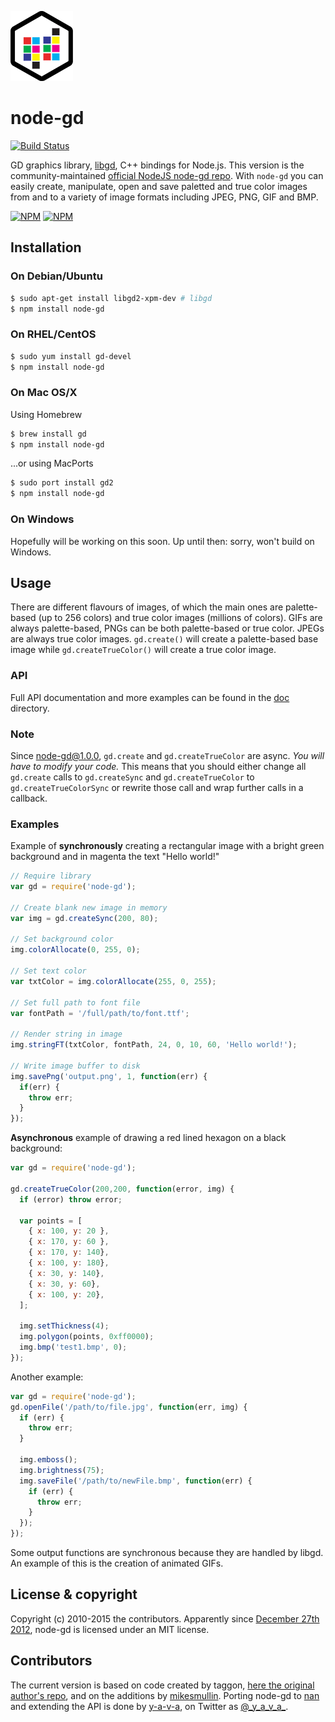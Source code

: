 [![node-gd logo](https://raw.githubusercontent.com/y-a-v-a/node-gd-artwork/master/node-gd-mini.png)](https://github.com/y-a-v-a/node-gd)

# node-gd

[![Build Status](https://api.travis-ci.org/y-a-v-a/node-gd.svg?branch=stable)](http://travis-ci.org/y-a-v-a/node-gd)

GD graphics library, [libgd](http://www.libgd.org/), C++ bindings for Node.js. This version is the community-maintained [official NodeJS node-gd repo](https://npmjs.org/package/node-gd). With `node-gd` you can easily create, manipulate, open and save paletted and true color images from and to a variety of image formats including JPEG, PNG, GIF and BMP.

[![NPM](https://nodei.co/npm/node-gd.png?downloads=true&downloadRank=true&stars=true)](https://nodei.co/npm/node-gd/) [![NPM](https://nodei.co/npm-dl/node-gd.png?months=6&height=3)](https://nodei.co/npm/node-gd/)

## Installation

### On Debian/Ubuntu

```bash
$ sudo apt-get install libgd2-xpm-dev # libgd
$ npm install node-gd
```

### On RHEL/CentOS

```bash
$ sudo yum install gd-devel
$ npm install node-gd
```

### On Mac OS/X

Using Homebrew

```bash
$ brew install gd
$ npm install node-gd
```

...or using MacPorts

```bash
$ sudo port install gd2
$ npm install node-gd
```

### On Windows

Hopefully will be working on this soon. Up until then: sorry, won't build on Windows.

## Usage

There are different flavours of images, of which the main ones are palette-based (up to 256 colors) and true color images (millions of colors). GIFs are always palette-based, PNGs can be both palette-based or true color. JPEGs are always true color images. `gd.create()` will create a palette-based base image while `gd.createTrueColor()` will create a true color image.

### API
Full API documentation and more examples can be found in the [doc](https://github.com/y-a-v-a/node-gd/blob/stable/doc/README.md) directory.

### Note
Since node-gd@1.0.0, `gd.create` and `gd.createTrueColor` are async. *You will have to modify your code.* This means that you should either change all `gd.create` calls to `gd.createSync` and `gd.createTrueColor` to `gd.createTrueColorSync` or rewrite those call and wrap further calls in a callback.

### Examples

Example of __synchronously__ creating a rectangular image with a bright green background and in magenta the text "Hello world!"

```javascript
// Require library
var gd = require('node-gd');

// Create blank new image in memory
var img = gd.createSync(200, 80);

// Set background color
img.colorAllocate(0, 255, 0);

// Set text color
var txtColor = img.colorAllocate(255, 0, 255);

// Set full path to font file
var fontPath = '/full/path/to/font.ttf';

// Render string in image
img.stringFT(txtColor, fontPath, 24, 0, 10, 60, 'Hello world!');

// Write image buffer to disk
img.savePng('output.png', 1, function(err) {
  if(err) {
    throw err;
  }
});
```

__Asynchronous__ example of drawing a red lined hexagon on a black background:


```javascript
var gd = require('node-gd');

gd.createTrueColor(200,200, function(error, img) {
  if (error) throw error;

  var points = [
    { x: 100, y: 20 },
    { x: 170, y: 60 },
    { x: 170, y: 140},
    { x: 100, y: 180},
    { x: 30, y: 140},
    { x: 30, y: 60},
    { x: 100, y: 20},
  ];

  img.setThickness(4);
  img.polygon(points, 0xff0000);
  img.bmp('test1.bmp', 0);
});
```

Another example:

```javascript
var gd = require('node-gd');
gd.openFile('/path/to/file.jpg', function(err, img) {
  if (err) {
    throw err;
  }

  img.emboss();
  img.brightness(75);
  img.saveFile('/path/to/newFile.bmp', function(err) {
    if (err) {
      throw err;
    }
  });
});
```

Some output functions are synchronous because they are handled by libgd. An example of this is the creation of animated GIFs.

## License & copyright

Copyright (c) 2010-2015 the contributors.
Apparently since [December 27th 2012](https://github.com/andris9/node-gd/commit/ad2a80897efc1926ca505b511ffdf0cc1236135a), node-gd is licensed under an MIT license.

## Contributors
The current version is based on code created by taggon, [here the original author's repo](https://github.com/taggon/node-gd), and on the additions by [mikesmullin](https://github.com/mikesmullin). Porting node-gd to [nan](https://github.com/nodejs/nan) and extending the API is done by [y-a-v-a](https://github.com/y-a-v-a), on Twitter as [@\_y\_a\_v\_a\_](https://twitter.com/_y_a_v_a_).
